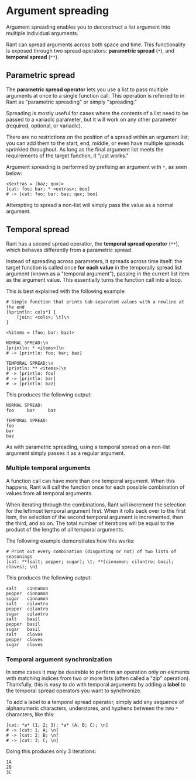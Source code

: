 # Argument spreading

Argument spreading enables you to deconstruct a list argument into multiple individual arguments.

Rant can spread arguments across both space and time.
This functionality is exposed through two spread operators: **parametric spread** (`*`), and **temporal spread** (`**`).

## Parametric spread

The **parametric spread operator** lets you use a list to pass multiple arguments at once to a single function call.
This operation is referred to in Rant as "parametric spreading" or simply "spreading."

Spreading is mostly useful for cases where the contents of a list need to be passed to a variadic parameter,
but it will work on any other parameter (required, optional, or variadic).

There are no restrictions on the position of a spread within an argument list;
you can add them to the start, end, middle, or even have multiple spreads sprinkled throughout.
As long as the final argument list meets the requirements of the target function, it "just works."

Argument spreading is performed by prefixing an argument with `*`, as seen below:

```rant
<$extras = (baz; qux)>
[cat: foo; bar; * <extras>; boo]
# -> [cat: foo; bar; baz; qux; boo]
```

Attempting to spread a non-list will simply pass the value as a normal argument.


## Temporal spread

Rant has a second spread operatior, the **temporal spread operator** (`**`), which behaves differently from a parametric spread.

Instead of spreading across parameters, it spreads across time itself:
the target function is called once **for each value** in the temporally spread list argument (known as a "temporal argument"), passing in the current list item as the argument value.
This essentially turns the function call into a loop.

This is best explained with the following example:
```rant
# Simple function that prints tab-separated values with a newline at the end
[%println: cols*] {
    [join: <cols>; \t]\n
}

<%items = (foo; bar; baz)>

NORMAL SPREAD:\n
[println: * <items>]\n
# -> [println: foo; bar; baz]

TEMPORAL SPREAD:\n
[println: ** <items>]\n
# -> [println: foo]
# -> [println: bar]
# -> [println: baz]
```
This produces the following output:
```
NORMAL SPREAD:
foo     bar     baz

TEMPORAL SPREAD:
foo
bar
baz
```

As with parametric spreading, using a temporal spread on a non-list argument simply passes it as a regular argument.

### Multiple temporal arguments

A function call can have more than one temporal argument. When this happens,
Rant will call the function once for each possible combination of values from all temporal arguments.

When iterating through the combinations, Rant will increment the selection for the leftmost temporal argument first. 
When it rolls back over to the first item, the selection of the second temporal argument is incremented, then the third, and so on.
The total number of iterations will be equal to the product of the lengths of all temporal arguments.

The following example demonstrates how this works:

```rant
# Print out every combination (disgusting or not) of two lists of seasonings
[cat: **(salt; pepper; sugar); \t; **(cinnamon; cilantro; basil; cloves); \n]
```

This produces the following output:
```
salt    cinnamon
pepper  cinnamon
sugar   cinnamon
salt    cilantro
pepper  cilantro
sugar   cilantro
salt    basil
pepper  basil
sugar   basil
salt    cloves
pepper  cloves
sugar   cloves
```

### Temporal argument synchronization

In some cases it may be desirable to perform an operation only on elements with matching indices from two or more lists (often called a "zip" operation).
Thankfully, this is easy to do with temporal arguments by adding a **label** to the temporal spread operators you want to synchronize.

To add a label to a temporal spread operator, simply add any sequence of alphanumeric characters, understores, and hyphens between the two `*` characters, like this:

```rant
[cat: *a* (1; 2; 3); *a* (A; B; C); \n]
# -> [cat: 1; A; \n]
# -> [cat: 2; B; \n]
# -> [cat: 3; C; \n]
```

Doing this produces only 3 iterations:
```
1A
2B
3C
```


